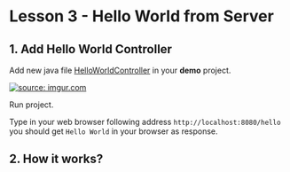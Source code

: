 # Lesson 3 - Hello World from Server
 
 ## 1. Add Hello World Controller
 
 Add new java file [HelloWorldController](demo/src/main/java/pl/server/rest/HelloWorldController.java) in your **demo** project.

<a href="http://imgur.com/fRzNJJx"><img src="http://i.imgur.com/fRzNJJx.png" title="source: imgur.com" /></a>

 Run project.
 
Type in your web browser following address ```http://localhost:8080/hello``` you should get ```Hello World``` in your browser as response.

## 2. How it works?
